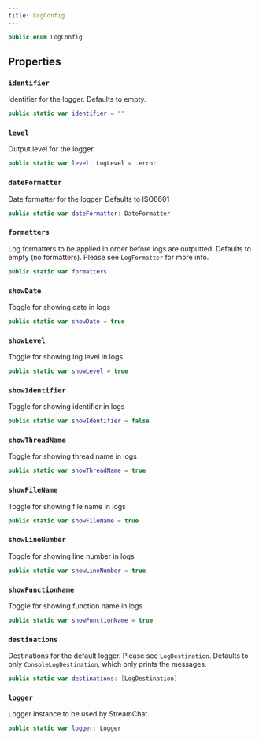 ```yaml
---
title: LogConfig
---
```


``` swift
public enum LogConfig 
```

## Properties

### `identifier`

Identifier for the logger. Defaults to empty.

``` swift
public static var identifier = ""
```

### `level`

Output level for the logger.

``` swift
public static var level: LogLevel = .error
```

### `dateFormatter`

Date formatter for the logger. Defaults to ISO8601

``` swift
public static var dateFormatter: DateFormatter 
```

### `formatters`

Log formatters to be applied in order before logs are outputted. Defaults to empty (no formatters).
Please see `LogFormatter` for more info.

``` swift
public static var formatters 
```

### `showDate`

Toggle for showing date in logs

``` swift
public static var showDate = true
```

### `showLevel`

Toggle for showing log level in logs

``` swift
public static var showLevel = true
```

### `showIdentifier`

Toggle for showing identifier in logs

``` swift
public static var showIdentifier = false
```

### `showThreadName`

Toggle for showing thread name in logs

``` swift
public static var showThreadName = true
```

### `showFileName`

Toggle for showing file name in logs

``` swift
public static var showFileName = true
```

### `showLineNumber`

Toggle for showing line number in logs

``` swift
public static var showLineNumber = true
```

### `showFunctionName`

Toggle for showing function name in logs

``` swift
public static var showFunctionName = true
```

### `destinations`

Destinations for the default logger. Please see `LogDestination`.
Defaults to only `ConsoleLogDestination`, which only prints the messages.

``` swift
public static var destinations: [LogDestination] 
```

> 

### `logger`

Logger instance to be used by StreamChat.

``` swift
public static var logger: Logger 
```

> 
